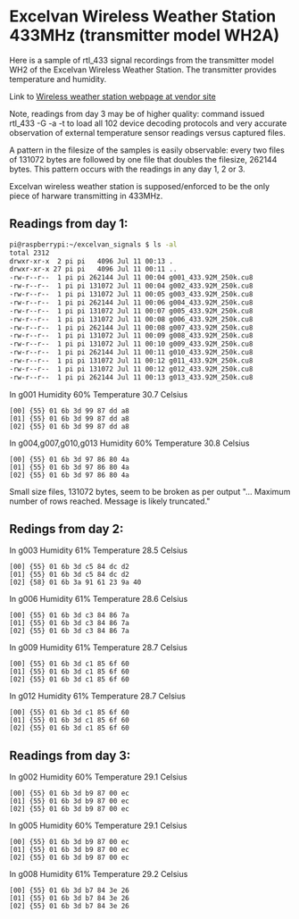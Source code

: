 # Excelvan Wireless Weather Station 433MHz (transmitter model WH2A)

Here is a sample of rtl_433 signal recordings from the transmitter model WH2 of the Excelvan Wireless Weather Station. The transmitter provides temperature and humidity.

Link to [Wireless weather station webpage at vendor site](http://www.excelvan.com/product-g_93.html)

Note, readings from day 3 may be of higher quality: command issued rtl_433 -G -a -t to load all 102 device decoding protocols and very accurate observation of external temperature sensor readings versus captured files.

A pattern in the filesize of the samples is easily observable: every two files of 131072 bytes are followed by one file that doubles the filesize, 262144 bytes. This pattern occurs with the readings in any day 1, 2 or 3.

Excelvan wireless weather station is supposed/enforced to be the only piece of harware transmitting in 433MHz.

## Readings from day 1:

```bash
pi@raspberrypi:~/excelvan_signals $ ls -al
total 2312
drwxr-xr-x  2 pi pi   4096 Jul 11 00:13 .
drwxr-xr-x 27 pi pi   4096 Jul 11 00:11 ..
-rw-r--r--  1 pi pi 262144 Jul 11 00:04 g001_433.92M_250k.cu8
-rw-r--r--  1 pi pi 131072 Jul 11 00:04 g002_433.92M_250k.cu8
-rw-r--r--  1 pi pi 131072 Jul 11 00:05 g003_433.92M_250k.cu8
-rw-r--r--  1 pi pi 262144 Jul 11 00:06 g004_433.92M_250k.cu8
-rw-r--r--  1 pi pi 131072 Jul 11 00:07 g005_433.92M_250k.cu8
-rw-r--r--  1 pi pi 131072 Jul 11 00:08 g006_433.92M_250k.cu8
-rw-r--r--  1 pi pi 262144 Jul 11 00:08 g007_433.92M_250k.cu8
-rw-r--r--  1 pi pi 131072 Jul 11 00:09 g008_433.92M_250k.cu8
-rw-r--r--  1 pi pi 131072 Jul 11 00:10 g009_433.92M_250k.cu8
-rw-r--r--  1 pi pi 262144 Jul 11 00:11 g010_433.92M_250k.cu8
-rw-r--r--  1 pi pi 131072 Jul 11 00:12 g011_433.92M_250k.cu8
-rw-r--r--  1 pi pi 131072 Jul 11 00:12 g012_433.92M_250k.cu8
-rw-r--r--  1 pi pi 262144 Jul 11 00:13 g013_433.92M_250k.cu8
```

In g001 Humidity 60% Temperature 30.7 Celsius

```
[00] {55} 01 6b 3d 99 87 dd a8
[01] {55} 01 6b 3d 99 87 dd a8
[02] {55} 01 6b 3d 99 87 dd a8
```

In  g004,g007,g010,g013 Humidity 60% Temperature 30.8 Celsius

```
[00] {55} 01 6b 3d 97 86 80 4a
[01] {55} 01 6b 3d 97 86 80 4a
[02] {55} 01 6b 3d 97 86 80 4a
```

Small size files, 131072 bytes, seem to be broken as per output "... Maximum number of rows reached. Message is likely truncated."

## Redings from day 2:

In g003 Humidity 61% Temperature 28.5 Celsius
```
[00] {55} 01 6b 3d c5 84 dc d2
[01] {55} 01 6b 3d c5 84 dc d2
[02] {58} 01 6b 3a 91 61 23 9a 40
```

In g006 Humidity 61% Temperature 28.6 Celsius
```
[00] {55} 01 6b 3d c3 84 86 7a
[01] {55} 01 6b 3d c3 84 86 7a
[02] {55} 01 6b 3d c3 84 86 7a
```

In g009 Humidity 61% Temperature 28.7 Celsius
```
[00] {55} 01 6b 3d c1 85 6f 60
[01] {55} 01 6b 3d c1 85 6f 60
[02] {55} 01 6b 3d c1 85 6f 60
```

In g012 Humidity 61% Temperature 28.7 Celsius
```
[00] {55} 01 6b 3d c1 85 6f 60
[01] {55} 01 6b 3d c1 85 6f 60
[02] {55} 01 6b 3d c1 85 6f 60
```

## Readings from day 3:

In g002 Humidity 60% Temperature 29.1 Celsius
```
[00] {55} 01 6b 3d b9 87 00 ec
[01] {55} 01 6b 3d b9 87 00 ec
[02] {55} 01 6b 3d b9 87 00 ec
```

In g005 Humidity 60% Temperature 29.1 Celsius
```
[00] {55} 01 6b 3d b9 87 00 ec
[01] {55} 01 6b 3d b9 87 00 ec
[02] {55} 01 6b 3d b9 87 00 ec
```

In g008 Humidity 61% Temperature 29.2 Celsius
```
[00] {55} 01 6b 3d b7 84 3e 26
[01] {55} 01 6b 3d b7 84 3e 26
[02] {55} 01 6b 3d b7 84 3e 26
```
